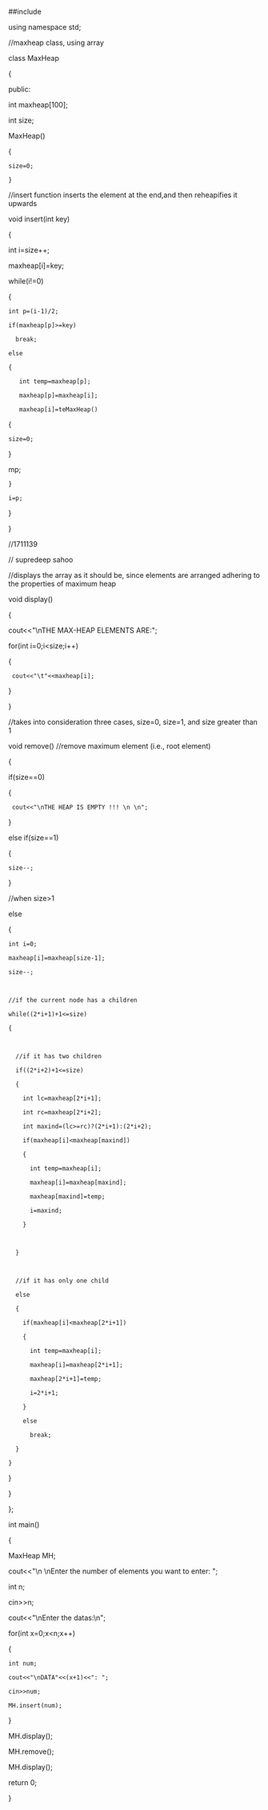 ##include<iostream>

using namespace std;





//maxheap class, using array





class MaxHeap

{

  public:

  int maxheap[100];

  int size;

  MaxHeap()

  { 

    size=0;

    }

//insert function inserts the element at the end,and then reheapifies it upwards

  void insert(int key)

  {

  int i=size++;

  maxheap[i]=key;

  while(i!=0)

  {

    int p=(i-1)/2;

    if(maxheap[p]>=key)

      break;

    else

    {

       int temp=maxheap[p];

       maxheap[p]=maxheap[i];

       maxheap[i]=teMaxHeap()

  { 

    size=0;

  }

mp;

    }

    i=p;

   }

  }



//1711139

// supredeep sahoo



  //displays the array as it should be, since elements are arranged adhering to the properties of maximum heap

  void display()

  {

   cout<<"\nTHE MAX-HEAP ELEMENTS ARE:";

   for(int i=0;i<size;i++)

   {

     cout<<"\t"<<maxheap[i];

   }

  }

 //takes into consideration three cases, size=0, size=1, and size greater than 1

  void remove()   //remove maximum element (i.e., root element)

  {

  if(size==0)

  {

     cout<<"\nTHE HEAP IS EMPTY !!! \n \n";

  }

  else if(size==1)

  {

    size--;

  }

    

  //when size>1

  else

  {

    int i=0;

    maxheap[i]=maxheap[size-1];

    size--;

    

    //if the current node has a children

    while((2*i+1)+1<=size)

    {

       

      //if it has two children

      if((2*i+2)+1<=size)

      {

        int lc=maxheap[2*i+1];

        int rc=maxheap[2*i+2];

        int maxind=(lc>=rc)?(2*i+1):(2*i+2);

        if(maxheap[i]<maxheap[maxind])

        {

          int temp=maxheap[i];

          maxheap[i]=maxheap[maxind];

          maxheap[maxind]=temp;

          i=maxind;

        }

        

      }

      

      //if it has only one child

      else

      {

        if(maxheap[i]<maxheap[2*i+1])

        {

          int temp=maxheap[i];

          maxheap[i]=maxheap[2*i+1];

          maxheap[2*i+1]=temp;

          i=2*i+1;

        }

        else

          break;

      }

    }

  }

 }

};



int main()

{

  MaxHeap MH;

  cout<<"\n \nEnter the number of elements you want to enter: ";

  int n;

  cin>>n;

  cout<<"\nEnter the datas:\n";

  for(int x=0;x<n;x++)

  { 

    int num;

    cout<<"\nDATA"<<(x+1)<<": ";

    cin>>num;

    MH.insert(num);

  }

  MH.display();

  MH.remove();

  MH.display();

  return 0;

}
